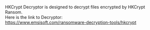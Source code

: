 HKCrypt Decryptor is designed to decrypt files encrypted by HKCrypt Ransom.\
Here is the link to Decryptor:\
https://www.emsisoft.com/ransomware-decryption-tools/hkcrypt

